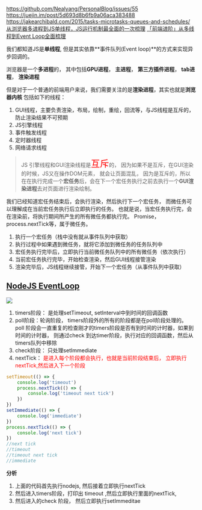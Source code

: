 https://github.com/Nealyang/PersonalBlog/issues/55
https://juejin.im/post/5d693d8b6fb9a06aca383488
https://jakearchibald.com/2015/tasks-microtasks-queues-and-schedules/
[从浏览器多进程到JS单线程，JS运行机制最全面的一次梳理](https://segmentfault.com/a/1190000012925872)
[「前端进阶」从多线程到Event Loop全面梳理](https://juejin.im/post/5d5b4c2df265da03dd3d73e5)

我们都知道JS是**单线程**, 但是其实依靠**事件队列(Event loop)**的方式来实现异步回调的。

浏览器是一个**多进程**的， 其中包括**GPU进程**， **主进程**， **第三方插件进程**， **tab进程**， **渲染进程**

但是对于一个普通的前端用户来说，我们需要关注的是**渲染进程**，其实也就是**浏览器内核**
包括如下的线程：
1. GUI线程，主要负责渲染，布局，绘制，重绘，回流等，与JS线程是互斥的，防止渲染结果不可预期
2. JS引擎线程
4. 事件触发线程
5. 定时器线程
6. 网络请求线程

> JS 引擎线程和GUI渲染线程是<font size=5 color=red>互斥</font>的， 因为如果不是互斥，在GUI渲染的时候，JS又在操作DOM元素， 就会让页面混乱， 因为是互斥的，所以在在执行完成一个**宏任务**后，会在下一个宏任务执行之前去执行一个**GUI渲染进程**去对页面进行渲染绘制。

我们已经知道宏任务结束后，会执行渲染，然后执行下一个宏任务，
而微任务可以理解成在当前宏任务执行后立即执行的任务。
也就是说，当宏任务执行完，会在渲染前，将执行期间所产生的所有微任务都执行完。
Promise，process.nextTick等，属于微任务。
1. 执行一个宏任务（栈中没有就从事件队列中获取）
2. 执行过程中如果遇到微任务，就将它添加到微任务的任务队列中
3. 宏任务执行完毕后，立即执行当前微任务队列中的所有微任务（依次执行）
4. 当前宏任务执行完毕，开始检查渲染，然后GUI线程接管渲染
5. 渲染完毕后，JS线程继续接管，开始下一个宏任务（从事件队列中获取）

## [NodeJS EventLoop](https://zhuanlan.zhihu.com/p/56151579)

![](https://pic4.zhimg.com/80/v2-97a12551238a057224c93e6ad35ac167_1440w.jpg)

1. timers阶段：  是处理setTimeout, setInterval中到时间的回调函数
2. poll阶段：轮询阶段， timers阶段外的所有的阶段都是在poll阶段处理的。 poll 阶段会一直重复的检查刚才的timers阶段是否有到时间的计时器，如果到时间的计时器， 则通过check 到达timer阶段，执行对应的回调函数，然后从timers队列中移除
3. check阶段： 只处理setImmediate
4. nextTick： <font color="red">是进入每个阶段都会执行，也就是当前阶段结束后， 立即执行nextTick,然后进入下一个阶段</font>
```js
setTimeout(() => {
    console.log('timeout')
    process.nextTick(() => {
        console.log('timeout next tick')
    })
})
setImmediate(() => {
    console.log('immediate')
})
process.nextTick(() => {
    console.log('next tick')
})
//next tick
//timeout
//timeout next tick
//immediate
```
**分析**
1. 上面的代码首先执行nodejs, 然后接着立即执行nextTick 
2. 然后进入timers阶段，打印出 timeout ,然后立即执行里面的nextTick,
3. 然后进入的check 阶段， 然后立即执行setImmeditae
